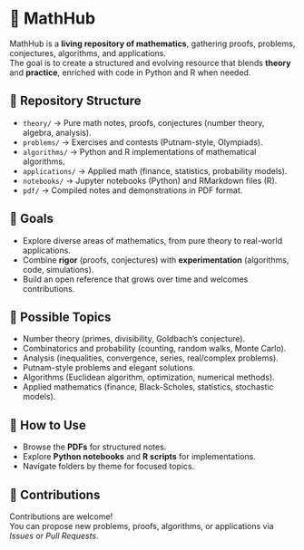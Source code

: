 # 🔢 MathHub  

MathHub is a **living repository of mathematics**, gathering proofs, problems, conjectures, algorithms, and applications.  
The goal is to create a structured and evolving resource that blends **theory** and **practice**, enriched with code in Python and R when needed.  

## 📂 Repository Structure  

- `theory/` → Pure math notes, proofs, conjectures (number theory, algebra, analysis).  
- `problems/` → Exercises and contests (Putnam-style, Olympiads).  
- `algorithms/` → Python and R implementations of mathematical algorithms.  
- `applications/` → Applied math (finance, statistics, probability models).  
- `notebooks/` → Jupyter notebooks (Python) and RMarkdown files (R).  
- `pdf/` → Compiled notes and demonstrations in PDF format.  

## 🎯 Goals  

- Explore diverse areas of mathematics, from pure theory to real-world applications.  
- Combine **rigor** (proofs, conjectures) with **experimentation** (algorithms, code, simulations).  
- Build an open reference that grows over time and welcomes contributions.  

## 📝 Possible Topics  

- Number theory (primes, divisibility, Goldbach’s conjecture).  
- Combinatorics and probability (counting, random walks, Monte Carlo).  
- Analysis (inequalities, convergence, series, real/complex problems).  
- Putnam-style problems and elegant solutions.  
- Algorithms (Euclidean algorithm, optimization, numerical methods).  
- Applied mathematics (finance, Black-Scholes, statistics, stochastic models).  

## 🚀 How to Use  

- Browse the **PDFs** for structured notes.  
- Explore **Python notebooks** and **R scripts** for implementations.  
- Navigate folders by theme for focused topics.  

## 🤝 Contributions  

Contributions are welcome!  
You can propose new problems, proofs, algorithms, or applications via *Issues* or *Pull Requests*.  
